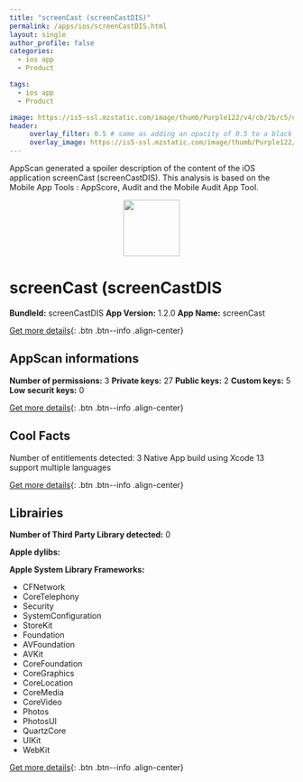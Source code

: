 ```yaml
---
title: "screenCast (screenCastDIS)"
permalink: /apps/ios/screenCastDIS.html
layout: single
author_profile: false
categories: 
  - ios app 
  - Product 

tags: 
  - ios app 
  - Product 

image: https://is5-ssl.mzstatic.com/image/thumb/Purple122/v4/cb/2b/c5/cb2bc59b-bf46-2186-3534-5c4a85ec54d3/AppIcon-1x_U007emarketing-0-5-0-85-220.png/512x512bb.jpg
header: 
     overlay_filter: 0.5 # same as adding an opacity of 0.5 to a black background
     overlay_image: https://is5-ssl.mzstatic.com/image/thumb/Purple122/v4/cb/2b/c5/cb2bc59b-bf46-2186-3534-5c4a85ec54d3/AppIcon-1x_U007emarketing-0-5-0-85-220.png/512x512bb.jpg
---
```

AppScan generated a spoiler description of the content of the iOS application screenCast (screenCastDIS). This analysis is based on the Mobile App Tools : AppScore, Audit and the Mobile Audit App Tool.

  
  
<div style="text-align: center;"><img src="https://is5-ssl.mzstatic.com/image/thumb/Purple122/v4/cb/2b/c5/cb2bc59b-bf46-2186-3534-5c4a85ec54d3/AppIcon-1x_U007emarketing-0-5-0-85-220.png/512x512bb.jpg" width="100" height="100"></div>  
  
# screenCast (screenCastDIS

**BundleId:** screenCastDIS
**App Version:** 1.2.0
**App Name:** screenCast


[Get more details](/pricing.html){: .btn .btn--info .align-center}  
  
## AppScan informations 

**Number of permissions:** 3
**Private keys:** 27
**Public keys:** 2
**Custom keys:** 5
**Low securit keys:** 0
  
[Get more details](/pricing.html){: .btn .btn--info .align-center}

## Cool Facts

Number of entitlements detected: 3
Native App
build using Xcode 13
support multiple languages
  
[Get more details](/pricing.html){: .btn .btn--info .align-center}

## Librairies 
**Number of Third Party Library detected:** 0

**Apple dylibs:**


**Apple System Library Frameworks:**
- CFNetwork
- CoreTelephony
- Security
- SystemConfiguration
- StoreKit
- Foundation
- AVFoundation
- AVKit
- CoreFoundation
- CoreGraphics
- CoreLocation
- CoreMedia
- CoreVideo
- Photos
- PhotosUI
- QuartzCore
- UIKit
- WebKit


  
[Get more details](/pricing.html){: .btn .btn--info .align-center}

